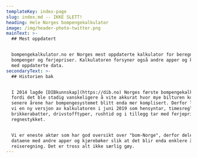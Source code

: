 ```yaml
---
templateKey: index-page
slug: index.md -- IKKE SLETT!
heading: Hele Norges bompengekalkulator
image: /img/header-photo-twitter.png
mainText: >-
  ## Mest oppdatert


  bompengekalkulator.no er Norges mest oppdaterte kalkulator for beregning av
  bompenger og ferjepriser. Kalkulatoren forsyner også andre apper og kjørebøker
  med oppdaterte data.
secondaryText: >-
  ## Historien bak


  I 2014 lagde [DIBkunnskap](https://dib.no) Norges første bompengekalkulator
  fordi det ble stadig vanskeligere å vite akkurat hvor mye bilturen kostet. De
  senere årene har bompengesystemet blitt enda mer komplisert. Derfor lanserte
  vi en ny versjon av kalkulatoren i juni 2019 som hensyntar, timesregler,
  brikkerabatter, drivstofftyper, rushtid og i tillegg tar med ferjeprisen i
  regnestykket.


  Vi er eneste aktør som har god oversikt over "bom-Norge", derfor deler vi
  dataene med andre apper og kjørebøker slik at det blir enda enklere å føre
  reiseregning. Det er tross alt ikke særlig gøy.
---
```


